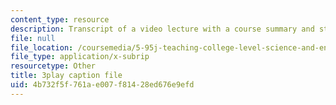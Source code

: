 ```yaml
---
content_type: resource
description: Transcript of a video lecture with a course summary and student questions.
file: null
file_location: /coursemedia/5-95j-teaching-college-level-science-and-engineering-spring-2009/4b732f5f761ae007f81428ed676e9efd_IXjwZlJ9Uvk.srt
file_type: application/x-subrip
resourcetype: Other
title: 3play caption file
uid: 4b732f5f-761a-e007-f814-28ed676e9efd
---
```


